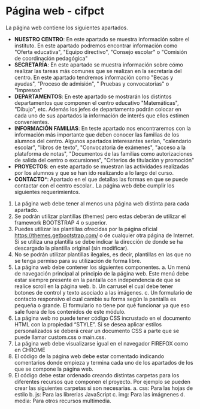# Página web - cifpct
La página web contiene los siguientes apartados.
- **NUESTRO CENTRO**: En este apartado se muestra información sobre el instituto. En este apartado podremos encontrar información como "Oferta educativa", "Equipo directivo", "Consejo escolar" o "Comisión de coordinación pedagógica"
- **SECRETARÍA**: En este apartado se muestra información sobre cómo realizar las tareas más comunes que se realizan en la secretaría del centro. En este apartado tendremos información como "Becas y ayudas", "Proceso de admisión", " Pruebas y convocatorias" o "Impresos"
- **DEPARTAMENTOS**: En este apartado se mostrarán los distintos departamentos que componen el centro educativo "Matemáticas", "Dibujo", etc. Además los jefes de departamento podrán colocar en cada uno de sus apartados la información de interés que ellos estimen convenientes.
- **INFORMACIÓN FAMILIAS**: En teste apartado nos encontraremos con la información más importante que deben conocer las familias de los alumnos del centro. Algunos apartados interesantes serían, "calendario escolar", "libros de texto", "Convocatoria de exámenes", "acceso a la plataforma de notas", "Documentos de las familias como autorizaciones de salida del centro o excursiones", "Criterios de titulación y promoción"
- **PROYECTOS**: en este apartado se muestran las actividades realizadas por los alumnos y que se han ido realizando a lo largo del curso.
- **CONTACTO***: Apartado en el que detallas las formas en que se puede contactar con el centro escolar..
La página web debe cumplir los siguientes requerimientos.
1. La página web debe tener al menos una página web distinta para cada apartado.
2. Se podrán utilizar plantillas (themes) pero estas deberán de utilizar el framework BOOTSTRAP 4 o superior.
3. Puedes utilizar las plantillas ofrecidas por la página oficial https://themes.getbootstrap.com/ o de cualquier otra página de Internet. Si se utiliza una plantilla se debe indicar la dirección de donde se ha descargado la plantilla original (sin modificar).
4. No se podrán utilizar plantillas ilegales, es decir, plantillas en las que no se tenga permiso para su utilización de forma libre.
5. La página web debe contener los siguientes componentes.
a. Un menú de navegación principal al principio de la página web. Este menú debe estar siempre presente en la pantalla con independencia de que se realice scroll en la página web.
b. Un carrusel el cual debe tener botones de control y texto asociado a las
imágenes.
c. Un formulario de contacto responsivo el cual cambie su forma según la
pantalla es pequeña o grande. El formulario no tiene por qué funcionar ya que
eso sale fuera de los contenidos de este módulo.
6. La página web no puede tener código CSS incrustado en el documento HTML con la
propiedad “STYLE”. Si se desea aplicar estilos personalizados se deberá crear un
documento CSS a parte que se puede llamar custom.css o main.css.
7. La página web debe visualizarse igual en el navegador FIREFOX como en CHROME
8. El código de la página web debe estar comentado indicando comentarios donde
empieza y termina cada uno de los apartados de los que se compone la página web.
9. El código debe estar ordenado creando distintas carpetas para los diferentes
recursos que componen el proyecto. Por ejemplo se pueden crear las siguientes
carpetas si son necesarias.
a. css: Para las hojas de estilo
b. js: Para las librerias JavaScript
c. img: Para las imágnenes
d. media: Para otros recursos multimedia.
